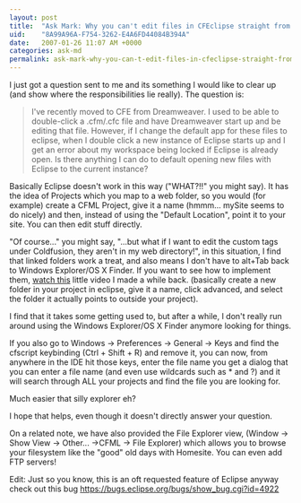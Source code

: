 ```yaml
---
layout: post
title:  "Ask Mark: Why you can't edit files in CFEclipse straight from Windows Explorer"
uid:	"8A99A96A-F754-3262-E4A6FD44084B394A"
date:   2007-01-26 11:07 AM +0000
categories: ask-md
permalink: ask-mark-why-you-can-t-edit-files-in-cfeclipse-straight-from-windows-explorer
---
```

I just got a question sent to me and its something I would like to clear up (and show where the responsibilities lie really). The question is:

<blockquote>
I've recently moved to CFE from Dreamweaver.   I used to be able to double-click a .cfm/.cfc file and have Dreamweaver start up and be editing that file.  However, if I change the default app for these files to eclipse, when I double click a new instance of Eclipse starts up and I get an error about my workspace being locked if Eclipse is already open. Is there anything I can do to default opening new files with Eclipse to the current instance?	
</blockquote>

Basically Eclipse doesn't work in this way ("WHAT?!!" you might say). It has the idea of Projects which you map to a web folder, so you would (for example) create a CFML Project, give it a name (hmmm... mySite seems to do nicely) and then, instead of using the "Default Location", point it to your site. You can then edit stuff directly.

"Of course..." you might say, "...but what if I want to edit the custom tags under Coldfusion, they aren't in my web directory!", in this situation, I find that linked folders work a treat, and also means I don't have to alt+Tab back to Windows Explorer/OS X Finder.  If you want to see how to implement them, <a href="http://media.libsyn.com/media/markdrew/MappedFolders_copy_1.mov">watch this</a> little video I made a while back. (basically create a new folder in your project in eclipse, give it a name, click advanced, and select the folder it actually points to outside your project).

I find that it takes some getting used to, but after a while, I don't really run around using the Windows Explorer/OS X Finder anymore looking for things.

If you also go to Windows -> Preferences -> General -> Keys and find the cfscript keybinding (Ctrl + Shift + R) and remove it, you can now, from anywhere in the IDE hit those keys, enter the file name you get a dialog that you can enter a file name (and even use wildcards such as * and ?) and it will search through ALL your projects and find the file you are looking for.

Much easier that silly explorer eh?

I hope that helps, even though it doesn't directly answer your question.

On a related note, we have also provided the File Explorer view, (Window -> Show View -> Other... ->CFML -> File Explorer) which allows you to browse your filesystem like the "good" old days with Homesite. You can even add FTP servers!

Edit: Just so you know, this is an oft requested feature of Eclipse anyway check out this bug <a href="https://bugs.eclipse.org/bugs/show_bug.cgi?id=4922">https://bugs.eclipse.org/bugs/show_bug.cgi?id=4922</a>